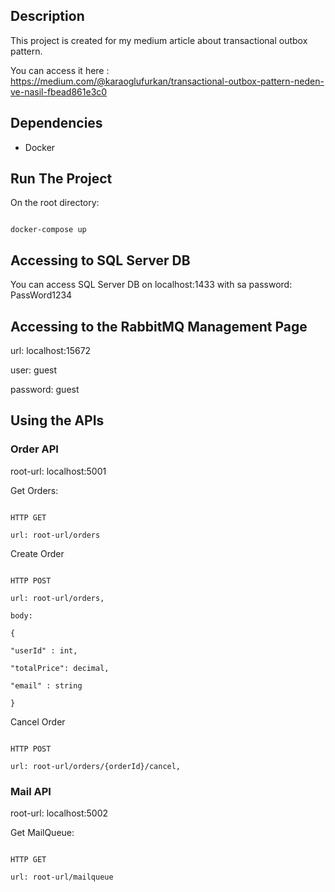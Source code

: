 
## Description

This project is created for my medium article about transactional outbox pattern.

You can access it here : https://medium.com/@karaoglufurkan/transactional-outbox-pattern-neden-ve-nasil-fbead861e3c0

  

## Dependencies

* Docker

  

## Run The Project

On the root directory:

```

docker-compose up

```

  

## Accessing to SQL Server DB

You can access SQL Server DB on localhost:1433 with sa password: PassWord1234

  

## Accessing to the RabbitMQ Management Page

  

url: localhost:15672

user: guest

password: guest

  

## Using the APIs

  

### Order API

root-url: localhost:5001

  

Get Orders:

```

HTTP GET

url: root-url/orders

```

Create Order

```

HTTP POST

url: root-url/orders,

body:

{

"userId" : int,

"totalPrice": decimal,

"email" : string

}

```

Cancel Order

```

HTTP POST

url: root-url/orders/{orderId}/cancel,

```

### Mail API

root-url: localhost:5002

  

Get MailQueue:

```

HTTP GET

url: root-url/mailqueue

```